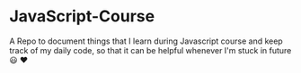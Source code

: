 # JavaScript-Course
A Repo to document things that I learn during Javascript course and keep track of my daily code, so that it can be helpful whenever I'm stuck in future :smiley: :heart:

